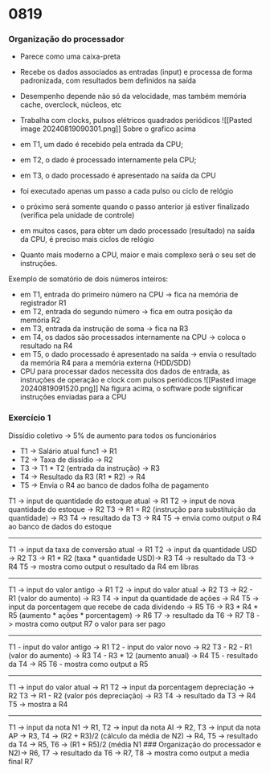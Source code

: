 # 0819
### Organização do processador
- Parece como uma caixa-preta
- Recebe os dados associados as entradas (input) e processa de forma padronizada, com resultados bem definidos na saída
- Desempenho depende não só da velocidade, mas também memória cache, overclock, núcleos, etc
- Trabalha com clocks, pulsos elétricos quadrados periódicos
![[Pasted image 20240819090301.png]]
Sobre o grafico acima
- em T1, um dado é recebido pela entrada da CPU;
- em T2, o dado é processado internamente pela CPU;
- em T3, o dado processado é apresentado na saída da CPU

- foi executado apenas um passo a cada pulso ou ciclo de relógio
- o próximo será somente quando o passo anterior já estiver finalizado (verifica pela unidade de controle)
- em muitos casos, para obter um dado processado (resultado) na saída da CPU, é preciso mais ciclos de relógio
- Quanto mais moderno a CPU, maior e mais complexo será o seu set de instruções.

Exemplo de somatório de dois números inteiros:
- em T1, entrada do primeiro número na CPU -> fica na memória de registrador R1
- em T2, entrada do segundo número -> fica em outra posição da memória R2
- em T3, entrada da instrução de soma -> fica na R3
- em T4, os dados são processados internamente na CPU -> coloca o resultado na R4
- em T5, o dado processado é apresentado na saída -> envia o resultado da memória R4 para a memória externa (HDD/SDD)
- CPU para processar dados necessita dos dados de entrada, as instruções de operação e clock com pulsos periódicos
![[Pasted image 20240819091520.png]]
Na figura acima, o software pode significar instruções enviadas para a CPU

### Exercício 1
Dissídio coletivo -> 5% de aumento para todos os funcionários

- T1 -> Salário atual func1 -> R1
- T2 -> Taxa de dissídio -> R2
- T3 -> T1 * T2 (entrada da instrução) -> R3
- T4 -> Resultado da R3 (R1 * R2) -> R4
- T5 -> Envia o R4 ao banco de dados folha de pagamento

T1 -> input de quantidade do estoque atual -> R1
T2 -> input de nova quantidade do estoque -> R2
T3 -> R1 = R2 (instrução para substituição da quantidade) -> R3
T4 -> resultado da T3 -> R4
T5 -> envia como output o R4 ao banco de dados do estoque
___
T1 -> input da taxa de conversão atual -> R1
T2 -> input da quantidade USD -> R2
T3 -> R1 * R2 (taxa * quantidade USD)-> R3
T4 -> resultado da T3 -> R4
T5 -> mostra como output o resultado da R4 em libras
___
T1 -> input do valor antigo -> R1
T2 -> input do valor atual -> R2
T3 -> R2 - R1 (valor do aumento) -> R3
T4 -> input da quantidade de ações -> R4
T5 -> input da porcentagem que recebe de cada dividendo -> R5
T6 -> R3 * R4 * R5 (aumento * ações * porcentagem) -> R6
T7 -> resultado da T6 -> R7
T8 -> mostra como output R7 o valor para ser pago
___
T1 - input do valor antigo -> R1
T2 - input do valor novo -> R2
T3 - R2 - R1 (valor do aumento) -> R3
T4 - R3 * 12 (aumento anual) -> R4
T5 - resultado da T4 -> R5
T6 - mostra como output a R5
___
T1 -> input do valor atual -> R1
T2 -> input da porcentagem depreciação -> R2
T3 -> R1 - R2 (valor pós depreciação) -> R3
T4 -> resultado da T3 -> R4
T5 -> mostra a R4
___
T1 -> input da nota N1 -> R1, 
T2 -> input da nota AI -> R2,
T3 -> input da nota AP -> R3,
T4 -> (R2 + R3)/2 (cálculo da média de N2) -> R4,
T5 -> resultado da T4 -> R5,
T6 -> (R1 + R5)/2 (média N1 ### Organização do processador
e N2)-> R6,
T7 -> resultado da T6 -> R7,
T8 -> mostra como output a media final R7 
